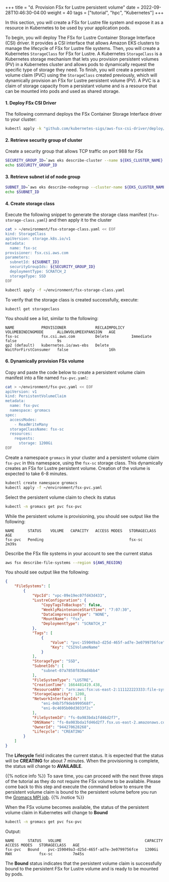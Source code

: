 +++
title = "d. Provision FSx for Lustre persistent volume"
date = 2022-09-28T10:46:30-04:00
weight = 40
tags = ["tutorial", "hpc", "Kubernetes"]
+++

In this section, you will create a FSx for Lustre file system and expose it as a resource in Kubernetes to be used by your application pods.

To begin, you will deploy The FSx for Lustre Container Storage Interface (CSI) driver. It provides a CSI interface that allows Amazon EKS clusters to manage the lifecycle of FSx for Lustre file systems.
Then, you will create a Kubernetes `StorageClass` for FSx for Lustre. A Kubernetes `StorageClass` is a Kubernetes storage mechanism that lets you provision persistent volumes (PV) in a Kubernetes cluster and allows pods to dynamically request the specific type of storage they need.
To finish, you will create a persistent volume claim (PVC) using the `StorageClass` created previously, which will dynamically provision an FSx for Lustre persistent volume (PV). A PVC is a claim of storage capacity from a persistant volume and is a resource that can be mounted into pods and used as shared storage.


#### 1. Deploy FSx CSI Driver

The following command deploys the FSx Container Storage Interface driver to your cluster:

```bash
kubectl apply -k "github.com/kubernetes-sigs/aws-fsx-csi-driver/deploy/kubernetes/overlays/stable/?ref=release-0.8"
```

#### 2. Retrieve security group of cluster

Create a security group that allows TCP traffic on port 988 for FSx

```bash
SECURITY_GROUP_ID=`aws eks describe-cluster --name ${EKS_CLUSTER_NAME} --query cluster.resourcesVpcConfig.clusterSecurityGroupId --region ${AWS_REGION}`
echo $SECURITY_GROUP_ID
```

#### 3. Retrieve subnet id of node group

```bash
SUBNET_ID=`aws eks describe-nodegroup --cluster-name ${EKS_CLUSTER_NAME} --nodegroup-name "hpc" --query nodegroup.subnets --region ${AWS_REGION} --output text`
echo $SUBNET_ID
```

#### 4. Create storage class

Execute the following snippet to generate the storage class manifest (`fsx-storage-class.yaml`) and then apply it to the cluster

```bash
cat > ~/environment/fsx-storage-class.yaml << EOF
kind: StorageClass
apiVersion: storage.k8s.io/v1
metadata:
  name: fsx-sc
provisioner: fsx.csi.aws.com
parameters:
  subnetId: ${SUBNET_ID}
  securityGroupIds: ${SECURITY_GROUP_ID}
  deploymentType: SCRATCH_2
  storageType: SSD
EOF
```

```bash
kubectl apply -f ~/environment/fsx-storage-class.yaml
```

To verify that the storage class is created successfully, execute:

```bash
kubectl get storageclass
```

You should see a list, similar to the following:

```text
NAME            PROVISIONER             RECLAIMPOLICY   VOLUMEBINDINGMODE      ALLOWVOLUMEEXPANSION   AGE
fsx-sc          fsx.csi.aws.com         Delete          Immediate              false                  9s
gp2 (default)   kubernetes.io/aws-ebs   Delete          WaitForFirstConsumer   false                  16h
```

#### 6. Dynamically provision FSx volume

Copy and paste the code below to create a persistent volume claim manifest into a file named `fsx-pvc.yaml`:

```bash
cat > ~/environment/fsx-pvc.yaml << EOF
apiVersion: v1
kind: PersistentVolumeClaim
metadata:
  name: fsx-pvc
  namespace: gromacs
spec:
  accessModes:
    - ReadWriteMany
  storageClassName: fsx-sc
  resources:
    requests:
      storage: 1200Gi
EOF
```

Create a namespace `gromacs` in your cluster and a persistent volume claim `fsx-pvc` in this namespace, using the `fsx-sc` storage class. This dynamically creates an FSx for Lustre persistent volume. Creation of the volume is expected to take 6-8 minutes.

```bash
kubectl create namespace gromacs
kubectl apply -f ~/environment/fsx-pvc.yaml
```

Select the persistent volume claim to check its status

```bash
kubectl -n gromacs get pvc fsx-pvc
```

While the persistent volume is provisioning, you should see output like the following:

```text
NAME      STATUS    VOLUME   CAPACITY   ACCESS MODES   STORAGECLASS   AGE
fsx-pvc   Pending                                      fsx-sc         2m39s
```

Describe the FSx file systems in your account to see the current status

```bash
aws fsx describe-file-systems --region ${AWS_REGION}
```

You should see output like the following:

```json
{
    "FileSystems": [
        {
            "VpcId": "vpc-09e19ec07fd43d433", 
            "LustreConfiguration": {
                "CopyTagsToBackups": false, 
                "WeeklyMaintenanceStartTime": "7:07:30", 
                "DataCompressionType": "NONE", 
                "MountName": "fsx", 
                "DeploymentType": "SCRATCH_2"
            }, 
            "Tags": [
                {
                    "Value": "pvc-159049a3-d25d-465f-ad7e-3e0799756fce", 
                    "Key": "CSIVolumeName"
                }
            ], 
            "StorageType": "SSD", 
            "SubnetIds": [
                "subnet-07a7858f836ad4bb4"
            ], 
            "FileSystemType": "LUSTRE", 
            "CreationTime": 1664481419.438,
            "ResourceARN": "arn:aws:fsx:us-east-2:111122223333:file-system/fs-0a983bda1fd46d2f7", 
            "StorageCapacity": 1200, 
            "NetworkInterfaceIds": [
                "eni-04b75f9deb999568f", 
                "eni-0c4695b00d3033f2c"
            ], 
            "FileSystemId": "fs-0a983bda1fd46d2f7", 
            "DNSName": "fs-0a983bda1fd46d2f7.fsx.us-east-2.amazonaws.com", 
            "OwnerId": "944270628268", 
            "Lifecycle": "CREATING"
        }
    ]
}
```

The **Lifecycle** field indicates the current status. It is expected that the status will be **CREATING** for about 7 minutes. When the provisioning is complete, the status will change to **AVAILABLE**. 

{{% notice info %}}
To save time, you can proceed with the next three steps of the tutorial as they do not require the FSx volume to be available. Please come back to this step and execute the command below to ensure the persistent volume claim is bound to the persistent volume before you run the [Gromacs MPI job](/09-hpc-kubernetes/07-gromacs-mpi.html).
{{% /notice %}}

When the FSx volume becomes available, the status of the persistent volume claim in Kubernetes will change to **Bound**

```bash
kubectl -n gromacs get pvc fsx-pvc
```

Output:

```text
NAME      STATUS   VOLUME                                     CAPACITY   ACCESS MODES   STORAGECLASS   AGE
fsx-pvc   Bound    pvc-159049a3-d25d-465f-ad7e-3e0799756fce   1200Gi     RWX            fsx-sc         7m45s
```

The **Bound** status indicates that the persistent volume claim is successfully bound to the persistent FSx for Lustre volume and is ready to be mounted by pods.